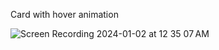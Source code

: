 Card with hover animation

![Screen Recording 2024-01-02 at 12 35 07 AM](https://github.com/itsMohammedNayeem/CSS-card-with-hover-animation/assets/127741549/9ceaf247-dfb4-40dd-8f47-97baf74cf5b7)
